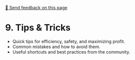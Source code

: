 [💬 Send feedback on this page](https://github.com/codepic/StarCitizen.Mining.Mole/issues/new?template=feedback.yml&title=Feedback+on+TipsAndTricks.md&page=TipsAndTricks.md)

# 9. Tips & Tricks

- Quick tips for efficiency, safety, and maximizing profit.
- Common mistakes and how to avoid them.
- Useful shortcuts and best practices from the community.
